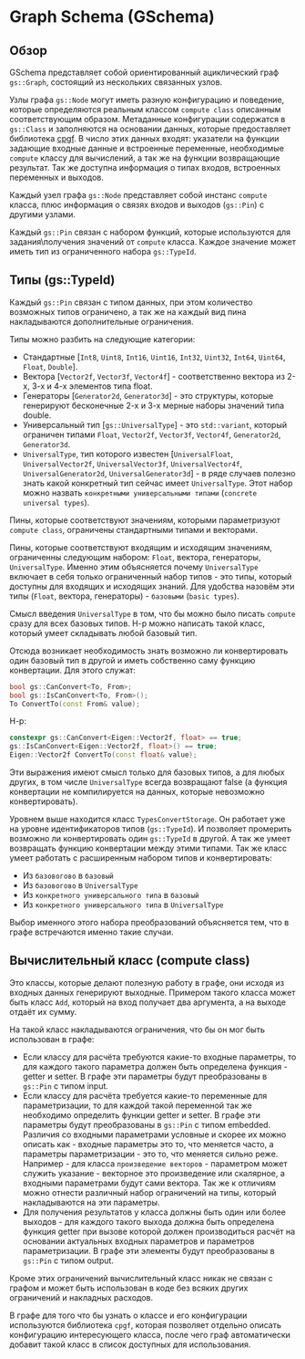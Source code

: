 # Graph Schema (GSchema)

## Обзор

GSchema представляет собой ориентированный ациклический граф `gs::Graph`, состоящий из нескольких связанных узлов.

Узлы графа `gs::Node` могут иметь разную конфигурацию и поведение, которые определяются реальным классом `compute class` описанным соответствующим образом. Метаданные конфигурации содержатся в `gs::Class` и заполняются на основании данных, которые предоставляет библиотека [cpgf](https://github.com/cpgf/cpgf). В число этих данных входят: указатели на функции задающие входные данные и встроенные переменные, необходимые `compute` классу для вычислений, а так же на функции возвращающие результат. Так же доступна информация о типах входов, встроенных переменных и выходов.

Каждый узел графа `gs::Node` представляет собой инстанс `compute` класса, плюс информация о связях входов и выходов (`gs::Pin`) с другими узлами.

Каждый `gs::Pin` связан с набором функций, которые используются для задания\получения значений от `compute` класса. Каждое значение может иметь тип из ограниченного набора `gs::TypeId`.

## Типы (gs::TypeId)

Каждый `gs::Pin` связан с типом данных, при этом количество возможных типов ограничено, а так же на каждый вид пина накладываются дополнительные ограничения.

Типы можно разбить на следующие категории:

- Стандартные [`Int8`, `Uint8`, `Int16`, `Uint16`, `Int32`, `Uint32`, `Int64`, `Uint64`, `Float`, `Double`].
- Вектора [`Vector2f`, `Vector3f`, `Vector4f`] - соответственно вектора из 2-х, 3-х и 4-х элементов типа float.
- Генераторы [`Generator2d`, `Generator3d`] - это структуры, которые генерируют бесконечные 2-х и 3-х мерные наборы значений типа double.
- Универсальный тип [`gs::UniversalType`] - это `std::variant`, который ограничен типами `Float`, `Vector2f`, `Vector3f`, `Vector4f`, `Generator2d`, `Generator3d`.
- `UniversalType`, тип которого известен [`UniversalFloat`, `UniversalVector2f`, `UniversalVector3f`, `UniversalVector4f`, `UniversalGenerator2d`, `UniversalGenerator3d`] - в ряде случаев полезно знать какой конкретный тип сейчас имеет `UniversalType`. Этот набор можно назвать `конкретными универсальными типами` (`concrete universal types`).

Пины, которые соответствуют значениям, которыми параметризуют `compute class`, ограничены стандартными типами и векторами.

Пины, которые соответствуют входящим и исходящим значениям, ограниченны следующим набором: `Float`, вектора, генераторы, `UniversalType`. Именно этим объясняется почему `UniversalType` включает в себя только ограниченный набор типов - это типы, который доступны для входящих и исходящих знаний. Для удобства назовём эти типы (`Float`, вектора, генераторы) - `базовыми` (`basic types`).

Смысл введения `UniversalType` в том, что бы можно было писать `compute` сразу для всех базовых типов. Н-р можно написать такой класс, который умеет складывать любой базовый тип.

Отсюда возникает необходимость знать возможно ли конвертировать один базовый тип в другой и иметь собственно саму функцию конвертации. Для этого служат:

``` cpp
bool gs::CanConvert<To, From>;
bool gs::IsCanConvert<To, From>();
To ConvertTo(const From& value);
```

Н-р:

``` cpp
constexpr gs::CanConvert<Eigen::Vector2f, float> == true;
gs::IsCanConvert<Eigen::Vector2f, float>() == true;
Eigen::Vector2f ConvertTo(const float& value);
```

Эти выражения имеют смысл только для базовых типов, а для любых других, в том числе `UniversalType` всегда возвращают false (а функция конвертации не компилируется на данных, которые невозможно конвертировать).

Уровнем выше находится класс `TypesConvertStorage`. Он работает уже на уровне идентификаторов типов (`gs::TypeId`). И позволяет промерить возможно ли конвертировать один `gs::TypeId` в другой. А так же умеет возвращать функцию конвертации между этими типами. Так же класс умеет работать с расширенным набором типов и конвертировать:

- Из `базовогово` в `базовый`
- Из `базовогово` в `UniversalType`
- Из `конкретного универсального типа` в `базовый`
- Из `конкретного универсального типа` в `UniversalType`

Выбор именного этого набора преобразований объясняется тем, что в графе встречаются именно такие случаи.

## Вычислительный класс (compute class)

Это классы, которые делают полезную работу в графе, они исходя из входных данных генерируют выходные. Примером такого класса может быть класс `Add`, который на вход получает два аргумента, а на выходе отдаёт их сумму.

На такой класс накладываются ограничения, что бы он мог быть использован в графе:

- Если классу для расчёта требуются какие-то входные параметры, то для каждого такого параметра должен быть определена функция - getter и setter. В графе эти параметры будут преобразованы в `gs::Pin` с типом input.
- Если классу для расчёта требуется какие-то переменные для параметризации, то для каждой такой переменной так же необходимо определить функции getter и setter. В графе эти параметры будут преобразованы в `gs::Pin` с типом embedded. Различия со входными параметрами условные и скорее их можно описать как - входные параметры это то, что меняется часто, а параметры параметризации - это то, что меняется сильно реже. Например - для класса `произведение векторов` - параметром может служить указание - векторное это произведение или скалярное, а входными параметрами будут сами вектора. Так же к отличиям можно отнести различный набор ограничений на типы, который накладываются на эти параметры.
- Для получения результатов у класса должны быть один или более выходов - для каждого такого выхода должна быть определена функция getter при вызове которой должен производиться расчёт на основании актуальных входных параметров и параметров параметризации. В графе эти элементы будут преобразованы в `gs::Pin` с типом output.

Кроме этих ограничений вычислительный класс никак не связан с графом и может быть использован в коде без всяких других ограничений и накладных расходов.

В графе для того что бы узнать о классе и его конфигурации используются библиотека `cpgf`, которая позволяет отдельно описать конфигурацию интересующего класса, после чего граф автоматически добавит такой класс в список доступных для использования.
